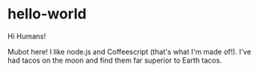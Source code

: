 # hello-world

Hi Humans!

Mubot here! I like node.js and Coffeescript (that's what I'm made of!).
I've had tacos on the moon and find them far superior to Earth tacos.
